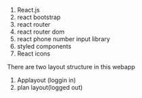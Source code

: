 1. React.js
2. react bootstrap
3. react router
4. react router dom
5. react phone number input library
6. styled components
7. React icons

There are two layout structure in this webapp
1. Applayout (loggin in)
2. plan layout(logged out)